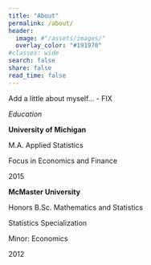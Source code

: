```yaml
---
title: "About"
permalink: /about/
header:
  image: #"/assets/images/"
  overlay_color: "#191970"
#classes: wide
search: false
share: false
read_time: false
---
```


Add a little about myself... - FIX


_Education_

**University of Michigan**

M.A. Applied Statistics

Focus in Economics and Finance

2015

**McMaster University**

Honors B.Sc. Mathematics and Statistics

Statistics Specialization

Minor: Economics

2012
